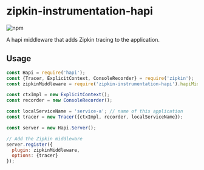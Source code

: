 # zipkin-instrumentation-hapi

![npm](https://img.shields.io/npm/dm/zipkin-instrumentation-hapi.svg)

A hapi middleware that adds Zipkin tracing to the application.

## Usage

```javascript
const Hapi = require('hapi');
const {Tracer, ExplicitContext, ConsoleRecorder} = require('zipkin');
const zipkinMiddleware = require('zipkin-instrumentation-hapi').hapiMiddleware;

const ctxImpl = new ExplicitContext();
const recorder = new ConsoleRecorder();

const localServiceName = 'service-a'; // name of this application
const tracer = new Tracer({ctxImpl, recorder, localServiceName});

const server = new Hapi.Server();

// Add the Zipkin middleware
server.register({
  plugin: zipkinMiddleware,
  options: {tracer}
});
```
